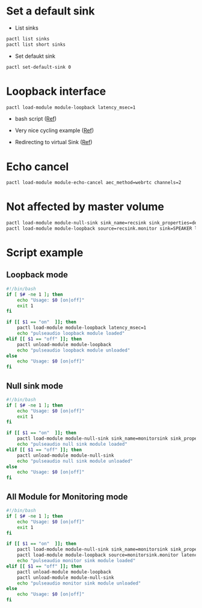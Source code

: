 # Set a default sink

- List sinks

```bash
pactl list sinks
pactl list short sinks
```

- Set defaukt sink

```bash
pactl set-default-sink 0
```

# Loopback interface

```bash
pactl load-module module-loopback latency_msec=1
```

- bash script ([Ref](https://gist.github.com/iamc/22ec9d65d020c7e09e8abf2d9e210de1))

- Very nice cycling example ([Ref](https://itectec.com/ubuntu/ubuntu-share-an-audio-playback-stream-through-a-live-audio-video-conversation-like-skype/))

- Redirecting to virtual Sink ([Ref](https://unix.stackexchange.com/questions/576785/redirecting-pulseaudio-sink-to-a-virtual-source))

# Echo cancel

```bash
pactl load-module module-echo-cancel aec_method=webrtc channels=2
```

# Not affected by master volume

```bash
pactl load-module module-null-sink sink_name=recsink sink_properties=device.description=RecSink
pactl load-module module-loopback source=recsink.monitor sink=SPEAKER latency_msec=1
```

# Script example

## Loopback mode
```bash
#!/bin/bash
if [ $# -ne 1 ]; then
    echo "Usage: $0 [on|off]"
    exit 1
fi

if [[ $1 == "on"  ]]; then
    pactl load-module module-loopback latency_msec=1
    echo "pulseaudio loopback module loaded"
elif [[ $1 == "off" ]]; then
    pactl unload-module module-loopback
    echo "pulseaudio loopback module unloaded"
else
    echo "Usage: $0 [on|off]"
fi
```

## Null sink mode
```bash
#!/bin/bash
if [ $# -ne 1 ]; then
    echo "Usage: $0 [on|off]"
    exit 1
fi

if [[ $1 == "on"  ]]; then
    pactl load-module module-null-sink sink_name=monitorsink sink_properties=device.description=MonitorSink
    echo "pulseaudio null sink module loaded"
elif [[ $1 == "off" ]]; then
    pactl unload-module module-null-sink
    echo "pulseaudio null sink module unloaded"
else
    echo "Usage: $0 [on|off]"
fi
```

## All Module for Monitoring mode

```bash
#!/bin/bash
if [ $# -ne 1 ]; then
    echo "Usage: $0 [on|off]"
    exit 1
fi

if [[ $1 == "on"  ]]; then
    pactl load-module module-null-sink sink_name=monitorsink sink_properties=device.description=MonitorSink
    pactl load-module module-loopback source=monitorsink.monitor latency_msec=1
    echo "pulseaudio monitor sink module loaded"
elif [[ $1 == "off" ]]; then
    pactl unload-module module-loopback
    pactl unload-module module-null-sink
    echo "pulseaudio monitor sink module unloaded"
else
    echo "Usage: $0 [on|off]"
fi
```
